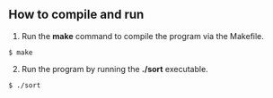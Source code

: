 ## How to compile and run
1. Run the **make** command to compile the program via the Makefile.

``` $ make ```

2. Run the program by running the **./sort** executable.

``` $ ./sort ```
